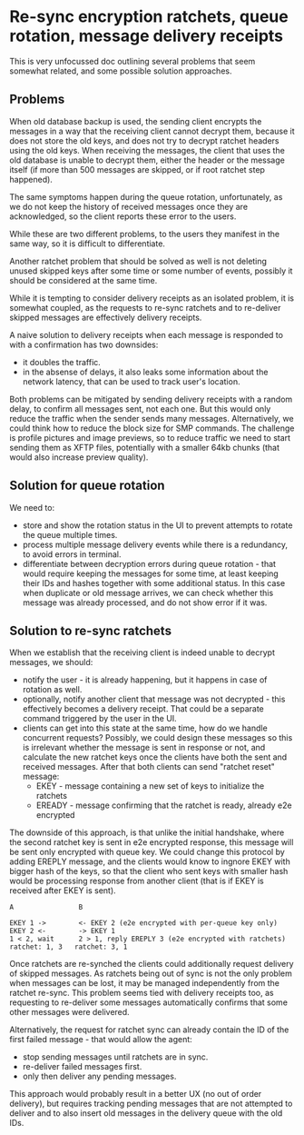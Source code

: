 # Re-sync encryption ratchets, queue rotation, message delivery receipts

This is very unfocussed doc outlining several problems that seem somewhat related, and some possible solution approaches.

## Problems

When old database backup is used, the sending client encrypts the messages in a way that the receiving client cannot decrypt them, because it does not store the old keys, and does not try to decrypt ratchet headers using the old keys. When receiving the messages, the client that uses the old database is unable to decrypt them, either the header or the message itself (if more than 500 messages are skipped, or if root ratchet step happened).

The same symptoms happen during the queue rotation, unfortunately, as we do not keep the history of received messages once they are acknowledged, so the client reports these error to the users.

While these are two different problems, to the users they manifest in the same way, so it is difficult to differentiate.

Another ratchet problem that should be solved as well is not deleting unused skipped keys after some time or some number of events, possibly it should be considered at the same time.

While it is tempting to consider delivery receipts as an isolated problem, it is somewhat coupled, as the requests to re-sync ratchets and to re-deliver skipped messages are effectively delivery receipts.

A naive solution to delivery receipts when each message is responded to with a confirmation has two downsides:

- it doubles the traffic.
- in the absense of delays, it also leaks some information about the network latency, that can be used to track user's location.

Both problems can be mitigated by sending delivery receipts with a random delay, to confirm all messages sent, not each one. But this would only reduce the traffic when the sender sends many messages. Alternatively, we could think how to reduce the block size for SMP commands. The challenge is profile pictures and image previews, so to reduce traffic we need to start sending them as XFTP files, potentially with a smaller 64kb chunks (that would also increase preview quality).

## Solution for queue rotation

We need to:
- store and show the rotation status in the UI to prevent attempts to rotate the queue multiple times.
- process multiple message delivery events while there is a redundancy, to avoid errors in terminal.
- differentiate between decryption errors during queue rotation - that would require keeping the messages for some time, at least keeping their IDs and hashes together with some additional status. In this case when duplicate or old message arrives, we can check whether this message was already processed, and do not show error if it was.

## Solution to re-sync ratchets

When we establish that the receiving client is indeed unable to decrypt messages, we should:
- notify the user - it is already happening, but it happens in case of rotation as well.
- optionally, notify another client that message was not decrypted - this effectively becomes a delivery receipt. That could be a separate command triggered by the user in the UI.
- clients can get into this state at the same time, how do we handle concurrent requests? Possibly, we could design these messages so this is irrelevant whether the message is sent in response or not, and calculate the new ratchet keys once the clients have both the sent and received messages. After that both clients can send "ratchet reset" message:
  - EKEY - message containing a new set of keys to initialize the ratchets
  - EREADY - message confirming that the ratchet is ready, already e2e encrypted

The downside of this approach, is that unlike the initial handshake, where the second ratchet key is sent in e2e encrypted response, this message will be sent only encrypted with queue key. We could change this protocol by adding EREPLY message, and the clients would know to ingnore EKEY with bigger hash of the keys, so that the client who sent keys with smaller hash would be processing response from another client (that is if EKEY is received after EKEY is sent).

```
A                B

EKEY 1 ->        <- EKEY 2 (e2e encrypted with per-queue key only)
EKEY 2 <-        -> EKEY 1
1 < 2, wait      2 > 1, reply EREPLY 3 (e2e encrypted with ratchets)
ratchet: 1, 3   ratchet: 3, 1
```

Once ratchets are re-synched the clients could additionally request delivery of skipped messages. As ratchets being out of sync is not the only problem when messages can be lost, it may be managed independently from the ratchet re-sync. This problem seems tied with delivery receipts too, as requesting to re-deliver some messages automatically confirms that some other messages were delivered.

Alternatively, the request for ratchet sync can already contain the ID of the first failed message - that would allow the agent:
- stop sending messages until ratchets are in sync.
- re-deliver failed messages first.
- only then deliver any pending messages.

This approach would probably result in a better UX (no out of order delivery), but requires tracking pending messages that are not attempted to deliver and to also insert old messages in the delivery queue with the old IDs.
